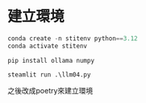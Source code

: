 # 建立環境
```python
conda create -n stitenv python==3.12
conda activate stitenv
```

```
pip install ollama numpy

steamlit run .\llm04.py
```
之後改成poetry來建立環境

